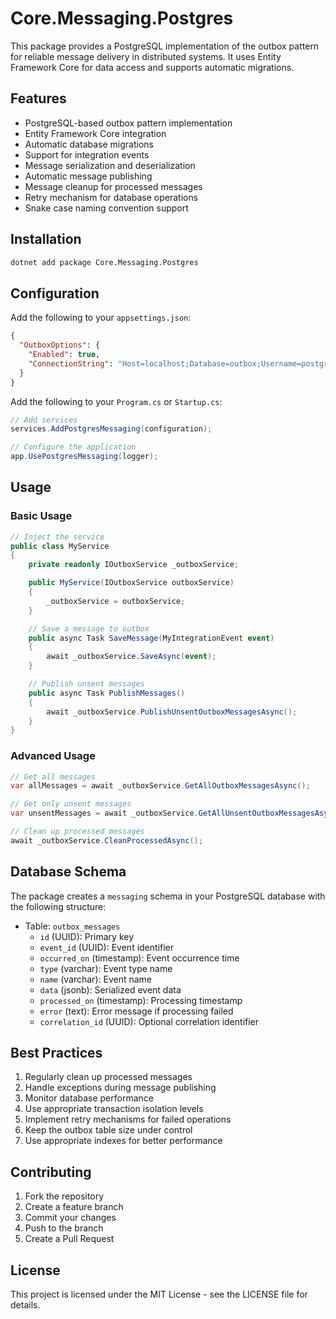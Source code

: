 # Core.Messaging.Postgres

This package provides a PostgreSQL implementation of the outbox pattern for reliable message delivery in distributed systems. It uses Entity Framework Core for data access and supports automatic migrations.

## Features

- PostgreSQL-based outbox pattern implementation
- Entity Framework Core integration
- Automatic database migrations
- Support for integration events
- Message serialization and deserialization
- Automatic message publishing
- Message cleanup for processed messages
- Retry mechanism for database operations
- Snake case naming convention support

## Installation

```bash
dotnet add package Core.Messaging.Postgres
```

## Configuration

Add the following to your `appsettings.json`:

```json
{
  "OutboxOptions": {
    "Enabled": true,
    "ConnectionString": "Host=localhost;Database=outbox;Username=postgres;Password=password"
  }
}
```

Add the following to your `Program.cs` or `Startup.cs`:

```csharp
// Add services
services.AddPostgresMessaging(configuration);

// Configure the application
app.UsePostgresMessaging(logger);
```

## Usage

### Basic Usage

```csharp
// Inject the service
public class MyService
{
    private readonly IOutboxService _outboxService;

    public MyService(IOutboxService outboxService)
    {
        _outboxService = outboxService;
    }

    // Save a message to outbox
    public async Task SaveMessage(MyIntegrationEvent event)
    {
        await _outboxService.SaveAsync(event);
    }

    // Publish unsent messages
    public async Task PublishMessages()
    {
        await _outboxService.PublishUnsentOutboxMessagesAsync();
    }
}
```

### Advanced Usage

```csharp
// Get all messages
var allMessages = await _outboxService.GetAllOutboxMessagesAsync();

// Get only unsent messages
var unsentMessages = await _outboxService.GetAllUnsentOutboxMessagesAsync();

// Clean up processed messages
await _outboxService.CleanProcessedAsync();
```

## Database Schema

The package creates a `messaging` schema in your PostgreSQL database with the following structure:

- Table: `outbox_messages`
  - `id` (UUID): Primary key
  - `event_id` (UUID): Event identifier
  - `occurred_on` (timestamp): Event occurrence time
  - `type` (varchar): Event type name
  - `name` (varchar): Event name
  - `data` (jsonb): Serialized event data
  - `processed_on` (timestamp): Processing timestamp
  - `error` (text): Error message if processing failed
  - `correlation_id` (UUID): Optional correlation identifier

## Best Practices

1. Regularly clean up processed messages
2. Handle exceptions during message publishing
3. Monitor database performance
4. Use appropriate transaction isolation levels
5. Implement retry mechanisms for failed operations
6. Keep the outbox table size under control
7. Use appropriate indexes for better performance

## Contributing

1. Fork the repository
2. Create a feature branch
3. Commit your changes
4. Push to the branch
5. Create a Pull Request

## License

This project is licensed under the MIT License - see the LICENSE file for details. 